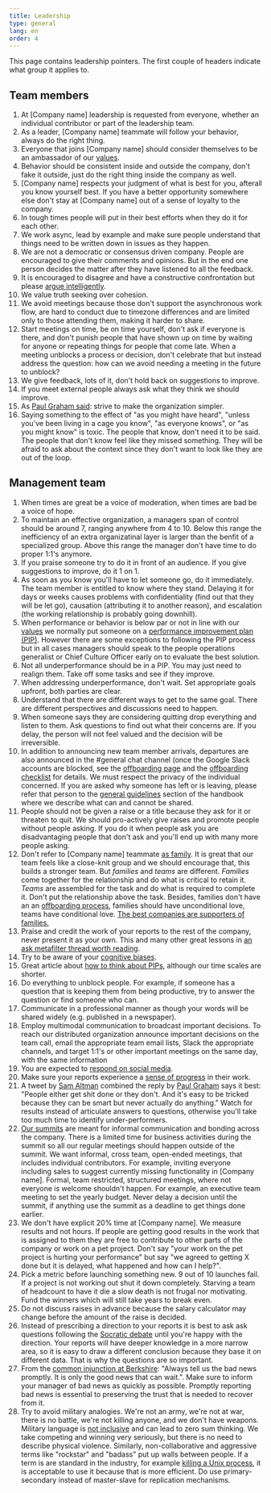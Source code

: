 ```yaml
---
title: Leadership
type: general
lang: en
order: 4
---
```


This page contains leadership pointers.
The first couple of headers indicate what group it applies to.

## Team members

1. At [Company name] leadership is requested from everyone, whether an individual contributor or part of the leadership team.
2. As a leader, [Company name] teammate will follow your behavior, always do the right thing.
3. Everyone that joins [Company name] should consider themselves to be an ambassador of our [values](values.md).
4. Behavior should be consistent inside and outside the company, don't fake it outside, just do the right thing inside the company as well.
5. [Company name] respects your judgment of what is best for you, afterall you know yourself best. If you have a better opportunity somewhere else don't stay at [Company name] out of a sense of loyalty to the company.
6. In tough times people will put in their best efforts when they do it for each other.
7. We work async, lead by example and make sure people understand that things need to be written down in issues as they happen.
8. We are not a democratic or consensus driven company. People are encouraged to give their comments and opinions. But in the end one person decides the matter after they have listened to all the feedback.
9. It is encouraged to disagree and have a constructive confrontation but please [argue intelligently](https://www.brainpickings.org/2014/03/28/daniel-dennett-rapoport-rules-criticism/).
10. We value truth seeking over cohesion.
11. We avoid meetings because those don't support the asynchronous work flow, are hard to conduct due to timezone differences and are limited only to those attending them, making it harder to share.
12. Start meetings on time, be on time yourself, don't ask if everyone is there, and don't punish people that have shown up on time by waiting for anyone or repeating things for people that come late. When a meeting unblocks a process or decision, don't celebrate that but instead address the question: how can we avoid needing a meeting in the future to unblock?
13. We give feedback, lots of it, don't hold back on suggestions to improve.
14. If you meet external people always ask what they think we should improve.
15. As [Paul Graham said](https://twitter.com/paulg/status/802102152319606784): strive to make the organization simpler.
16. Saying something to the effect of "as you might have heard", "unless you've been living in a cage you know", "as everyone knows", or "as you might know" is toxic. The people that know, don't need it to be said. The people that don't know feel like they missed something. They will be afraid to ask about the context since they don't want to look like they are out of the loop.


## Management team

1. When times are great be a voice of moderation, when times are bad be a voice of hope.
2. To maintain an effective organization, a managers span of control should be around 7, ranging anywhere from 4 to 10. Below this range the inefficiency of an extra organizatinal layer is larger than the benfit of a specialized group. Above this range the manager don't have time to do proper 1:1's anymore.
3. If you praise someone try to do it in front of an audience. If you give suggestions to improve, do it 1 on 1.
4. As soon as you know you'll have to let someone go, do it immediately. The team member is entitled to know where they stand. Delaying it for days or weeks causes problems with confidentiality (find out that they will be let go), causation (attributing it to another reason), and escalation (the working relationship is probably going downhill).
5. When performance or behavior is below par or not in line with our [values](values.md) we normally put someone on a [performance improvement plan (PIP)](). However there are some exceptions to following the PIP process but in all cases managers should speak to the people operations generalist or Chief Culture Officer early on to evaluate the best solution.
6. Not all underperformance should be in a PIP. You may just need to realign them. Take off some tasks and see if they improve.
7. When addressing underperformance, don't wait. Set appropriate goals upfront, both parties are clear.
8. Understand that there are different ways to get to the same goal. There are different perspectives and discussions need to happen.
9. When someone says they are considering quitting drop everything and listen to them. Ask questions to find out what their concerns are. If you delay, the person will not feel valued and the decision will be irreversible.
10. In addition to announcing new team member arrivals, departures are also announced in the #general chat channel (once the Google Slack accounts are blocked, see the [offboarding page](/handbook/offboarding) and the [offboarding checklist](https://gitlab.com/gitlab-com/people-ops/employment/blob/master/.gitlab/issue_templates/offboarding.md) for details. We must respect the privacy of the individual concerned. If you are asked why someone has left or is leaving, please refer that person to the [general guidelines](/handbook/general-guidelines/#not-public) section of the handbook where we describe what can and cannot be shared.
11. People should not be given a raise or a title because they ask for it or threaten to quit. We should pro-actively give raises and promote people without people asking. If you do it when people ask you are disadvantaging people that don't ask and you'll end up with many more people asking.
12. Don't refer to [Company name] teammate [as family](https://hbr.org/2014/06/your-company-is-not-a-family). It is great that our team feels like a close-knit group and we should encourage that, this builds a stronger team. But _families_ and _teams_ are different. _Families_ come together for the relationship and do what is critical to retain it. _Teams_ are assembled for the task and do what is required to complete it. Don't put the relationship above the task. Besides, families don't have an an [offboarding process](/handbook/offboarding/), families should have unconditional love, teams have conditional love. [The best companies are supporters of families.](https://twitter.com/myriadwill/status/917772249624702976)
13. Praise and credit the work of your reports to the rest of the company, never present it as your own. This and many other great lessons in [an ask metafilter thread worth reading](http://ask.metafilter.com/300002/My-best-manager-did-this).
14. Try to be aware of your [cognitive biases](https://betterhumans.coach.me/cognitive-bias-cheat-sheet-55a472476b18).
15. Great article about [how to think about PIPs](https://mfbt.ca/how-i-talk-to-leaders-about-firing-people-8149dfcb035b), although our time scales are shorter.
16. Do everything to unblock people. For example, if someone has a question that is keeping them from being productive, try to answer the question or find someone who can.
17. Communicate in a professional manner as though your words will be shared widely (e.g. published in a newspaper).
18. Employ multimodal communication to broadcast important decisions. To reach our distributed organization announce important decisions on the team call, email the appropriate team email lists, Slack the appropriate channels, and target 1:1's or other important meetings on the same day, with the same information
19. You are expected to [respond on social media](/handbook/marketing/social-media-guidelines/).
20. Make sure your reports experience a [sense of progress](http://tomtunguz.com/progress-principle/) in their work.
21. A tweet by [Sam Altman](https://twitter.com/sama/status/804138512878473220) combined the reply by [Paul Graham](https://twitter.com/paulg/status/804209365305659392) says it best: "People either get shit done or they don't. And it's easy to be tricked because they can be smart but never actually do anything." Watch for results instead of articulate answers to questions, otherwise you'll take too much time to identify under-performers.
22. [Our summits](/culture/summits) are meant for informal communication and bonding across the company. There is a limited time for business activities during the summit so all our regular meetings should happen outside of the summit. We want informal, cross team, open-ended meetings, that includes individual contributors. For example, inviting everyone including sales to suggest currently missing functionality in [Company name]. Formal, team restricted, structured meetings, where not everyone is welcome shouldn't happen. For example, an executive team meeting to set the yearly budget. Never delay a decision until the summit, if anything use the summit as a deadline to get things done earlier.
23. We don't have explicit 20% time at [Company name]. We measure results and not hours. If people are getting good results in the work that is assigned to them they are free to contribute to other parts of the company or work on a pet project. Don't say "your work on the pet project is hurting your performance" but say "we agreed to getting X done but it is delayed, what happened and how can I help?".
24. Pick a metric before launching something new. 9 out of 10 launches fail. If a project is not working out shut it down completely. Starving a team of headcount to have it die a slow death is not frugal nor motivating. Fund the winners which will still take years to break even.
25. Do not discuss raises in advance because the salary calculator may change before the amount of the raise is decided.
26. Instead of prescribing a direction to your reports it is best to ask ask questions following the [Socratic debate](https://en.wikipedia.org/wiki/Socratic_method) until you're happy with the direction. Your reports will have deeper knowledge in a more narrow area, so it is easy to draw a different conclusion because they base it on different data. That is why the questions are so important.
27. From the [common injunction at Berkshire](https://www.hb.org/the-psychology-of-human-misjudgment-by-charles-t-munger/): "Always tell us the bad news promptly. It is only the good news that can wait.". Make sure to inform your manager of bad news as quickly as possible. Promptly reporting bad news is essential to preserving the trust that is needed to recover from it.
28. Try to avoid military analogies. We're not an army, we're not at war, there is no battle, we're not killing anyone, and we don't have weapons. Military language is [not inclusive](https://www.london.edu/faculty-and-research/lbsr/killing-the-competition) and can lead to zero sum thinking. We take competing and winning very seriously, but there is no need to describe physical violence. Similarly, non-collaborative and aggressive terms like "rockstar" and "badass" put up walls between people. If a term is are standard in the industry, for example [killing a Unix process](https://shapeshed.com/unix-kill/#how-to-kill-a-process), it is acceptable to use it because that is more efficient. Do use primary-secondary instead of master-slave for replication mechanisms.
